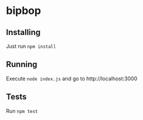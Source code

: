 # bipbop

## Installing

Just run `npm install`

## Running

Execute `node index.js` and go to http://localhost:3000

## Tests

Run `npm test`
